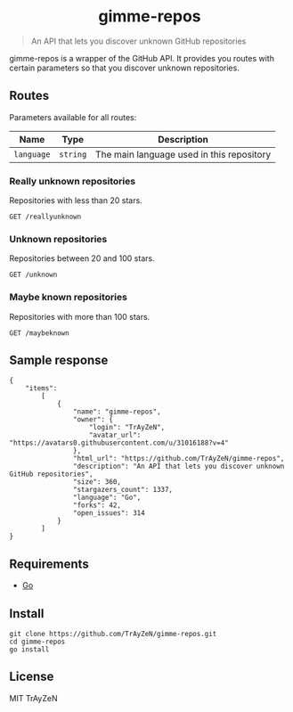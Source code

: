 <h1 align="center">
    gimme-repos
</h1>

> An API that lets you discover unknown GitHub repositories
<!-- <div align="center">
    <img src="assets/image.png"/>
</div> -->

gimme-repos is a wrapper of the GitHub API. It provides you routes with certain
parameters so that you discover unknown repositories.

## Routes
Parameters available for all routes:

| Name       | Type      | Description                               |
|------------|-----------|-------------------------------------------|
| `language` | `string`  | The main language used in this repository |

### Really unknown repositories
Repositories with less than 20 stars.
```
GET /reallyunknown
```

### Unknown repositories
Repositories between 20 and 100 stars.
```
GET /unknown
```

### Maybe known repositories
Repositories with more than 100 stars.
```
GET /maybeknown
```

## Sample response
```
{
    "items":
        [
            {
                "name": "gimme-repos",
                "owner": {
                    "login": "TrAyZeN",
                    "avatar_url": "https://avatars0.githubusercontent.com/u/31016188?v=4"
                },
                "html_url": "https://github.com/TrAyZeN/gimme-repos",
                "description": "An API that lets you discover unknown GitHub repositories",
                "size": 360,
                "stargazers_count": 1337,
                "language": "Go",
                "forks": 42,
                "open_issues": 314
            }
        ]
}
```

## Requirements
- [Go](https://golang.org/)

## Install
```
git clone https://github.com/TrAyZeN/gimme-repos.git
cd gimme-repos
go install
```

## License
MIT TrAyZeN
